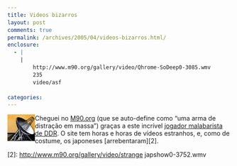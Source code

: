 ```yaml
---
title: Videos bizarros
layout: post
comments: true
permalink: /archives/2005/04/videos-bizarros.html/
enclosure:
  - |
    |
        http://www.m90.org/gallery/video/Qhrome-SoDeep0-3085.wmv
        235
        video/asf

categories:
---
```

<img src="/img/blig/m90.gif" border=0 align="left" alt="M90">Cheguei no <a href="http://www.m90.org/" >M90.org</a> (que se auto-define como &#8220;uma arma de distração em massa&#8221;) graças a este incrível [jogador malabarista de DDR][1]. O site tem horas e horas de vídeos estranhos, e, como de costume, os japoneses [arrebentaram][2].

 [1]: http://www.m90.org/gallery/video/Qhrome-SoDeep0-3085.wmv
 [2]: http://www.m90.org/gallery/video/strange japshow0-3752.wmv
